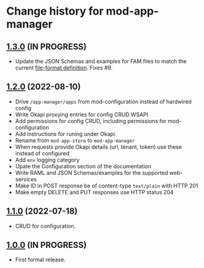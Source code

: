 # Change history for mod-app-manager

## [1.3.0](https://github.com/MikeTaylor/mod-app-manager/tree/v1.3.0) (IN PROGRESS)

* Update the JSON Schemas and examples for FAM files to match the current [file-format definition](https://github.com/MikeTaylor/mafia/blob/master/doc/folio-app-metadata.md). Fixes #9.

## [1.2.0](https://github.com/MikeTaylor/mod-app-manager/tree/v1.2.0) (2022-08-10)

* Drive `/app-manager/apps` from mod-configuration instead of hardwired config
* Write Okapi proxying entries for config CRUD WSAPI
* Add permissions for config CRUD, including permissions for mod-configuration
* Add instructions for runing under Okapi.
* Rename from `mod-app-store` to `mod-app-manager`
* When requests provide Okapi details (url, tenant, token) use these instead of configured
* Add `env` logging category
* Upate the Configuration section of the documentation
* Write RAML and JSON Schemas/examples for the supported web-services
* Make ID in POST response be of content-type `text/plain` with HTTP 201
* Make empty DELETE and PUT responses use HTTP status 204

## [1.1.0](https://github.com/MikeTaylor/mod-app-store/tree/v1.1.0) (2022-07-18)

* CRUD for configuration.

## [1.0.0](https://github.com/MikeTaylor/mod-app-store/tree/v1.0.0) (IN PROGRESS)

* First formal release.

